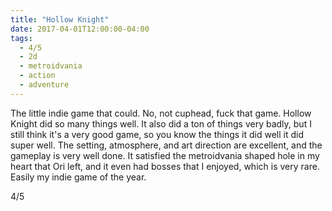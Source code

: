 ```yaml
---
title: "Hollow Knight"
date: 2017-04-01T12:00:00-04:00
tags:
  - 4/5
  - 2d
  - metroidvania
  - action
  - adventure
---
```


The little indie game that could. No, not cuphead, fuck that game. Hollow Knight did so many things well. It also did a ton of things very badly, but I still think it's a very good game, so you know the things it did well it did super well. The setting, atmosphere, and art direction are excellent, and the gameplay is very well done. It satisfied the metroidvania shaped hole in my heart that Ori left, and it even had bosses that I enjoyed, which is very rare. Easily my indie game of the year.

4/5
